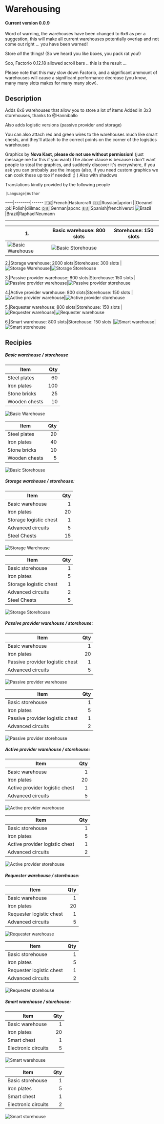 Warehousing
===
#### Current version 0.0.9

Word of warning, the warehouses have been changed to 6x6 as per a suggestion, this will make all current warehouses potentially overlap and not come out right ... you have been warned!

Store _all_ the things! (So we heard you like boxes, you pack rat you!)

Soo, Factorio 0.12.18 allowed scroll bars .. this is the result ...

Please note that this may slow down Factorio, and a significant ammount of warehouses will cause a significant performance decrease (you know, many many slots makes for many many slow).

Description
---
Adds 6x6 warehouses that allow you to store a lot of items
Added in 3x3 storehouses, thanks to @Hanniballo

Also adds logistic versions (passive provider and storage)

You can also attach red and green wires to the warehouses much like smart chests, and they'll attach to the correct points on the corner of the logistics warehouses

Graphics by **Nova Kast**, **please do not use without permission!** (just message me for this if you want)
The above clause is because i don't want people to steal the graphics, and suddenly discover it's everywhere, if you ask you can probably use the images (also, if you need custom graphics we can cook these up too if needed! ;) )
Also with shadows

Translations kindly provided by the following people

    |Language|Author
----|--------|------
:fr:|French|Hasturcraft
:ru:|Russian|apriori
||Oceanel
:pl:|Polish|diilmac
:de:|German|apcnc
:es:|Spanish|frenchiveruti
![Brazil][br]|Brazil|RaphaelNeumann

---

1.|Basic warehouse: 800 slots|Storehouse: 150 slots
-|-|-
|![Basic Warehouse][warehouse-basic]|![Basic Storehouse][storehouse-basic]

2.|Storage warehouse: 2000 slots|Storehouse: 300 slots
|![Storage Warehouse][warehouse-storage]|![Storage Storehouse][storehouse-storage]

3.|Passive provider warehouse: 800 slots|Storehouse: 150 slots
|![Passive provider warehouse][warehouse-passive-provider]|![Passive provider storehouse][storehouse-passive-provider]

4.|Active provider warehouse: 800 slots|Storehouse: 150 slots
|![Active provider warehouse][warehouse-active-provider]|![Active provider storehouse][storehouse-active-provider]

5.|Requester warehouse: 800 slots|Storehouse: 150 slots
|![Requester warehouse][warehouse-requester]|![Requester warehouse][storehouse-requester]

6.|Smart warehouse: 800 slots|Storehouse: 150 slots
|![Smart warehouse][warehouse-smart]|![Smart storehouse][storehouse-smart]

Recipies
---
    
##### Basic warehouse / storehouse

Item|Qty
---|---:
Steel plates | 60
Iron plates | 100
Stone bricks | 25
Wooden chests | 10
![Basic Warehouse][warehouse-basic]

Item|Qty
---|---:
Steel plates | 20
Iron plates | 40
Stone bricks | 10
Wooden chests | 5
![Basic Storehouse][storehouse-basic]


##### Storage warehouse / storehouse:
Item|Qty
---|---:
Basic warehouse|1
Iron plates|20
Storage logistic chest|1
Advanced circuits|5
Steel Chests|15
![Storage Warehouse][warehouse-storage]

Item|Qty
---|---:
Basic storehouse|1
Iron plates|5
Storage logistic chest|1
Advanced circuits|2
Steel Chests|5
![Storage Storehouse][storehouse-storage]

##### Passive provider warehouse / storehouse:
Item|Qty
---|---:
Basic warehouse|1
Iron plates|20
Passive provider logistic chest|1
Advanced circuits|5
![Passive provider warehouse][warehouse-passive-provider]

Item|Qty
---|---:
Basic storehouse|1
Iron plates|5
Passive provider logistic chest|1
Advanced circuits|2
![Passive provider storehouse][storehouse-passive-provider]

##### Active provider warehouse / storehouse:
Item|Qty
---|---:
Basic warehouse|1
Iron plates|20
Active provider logistic chest|1
Advanced circuits|5
![Active provider warehouse][warehouse-active-provider]

Item|Qty
---|---:
Basic storehouse|1
Iron plates|5
Active provider logistic chest|1
Advanced circuits|2
![Active provider storehouse][storehouse-active-provider]

##### Requester warehouse / storehouse:
Item|Qty
---|---:
Basic warehouse|1
Iron plates|20
Requester logistic chest|1
Advanced circuits|5
![Requester warehouse][warehouse-requester]

Item|Qty
---|---:
Basic storehouse|1
Iron plates|5
Requester logistic chest|1
Advanced circuits|2
![Requester storehouse][storehouse-requester]

##### Smart warehouse / storehouse:
Item|Qty
---|---:
Basic warehouse|1
Iron plates|20
Smart chest|1
Electronic circuits|5
![Smart warehouse][warehouse-smart]

Item|Qty
---|---:
Basic storehouse|1
Iron plates|5
Smart chest|1
Electronic circuits|2
![Smart storehouse][storehouse-smart]

[warehouse-basic]:https://raw.githubusercontent.com/Anoyomouse/Warehousing/master/graphics/entity/warehouse-basic-shadow.png
[warehouse-storage]:https://raw.githubusercontent.com/Anoyomouse/Warehousing/master/graphics/entity/warehouse-storage-shadow.png
[warehouse-passive-provider]:https://raw.githubusercontent.com/Anoyomouse/Warehousing/master/graphics/entity/warehouse-passive-provider-shadow.png
[warehouse-active-provider]:https://raw.githubusercontent.com/Anoyomouse/Warehousing/master/graphics/entity/warehouse-active-provider-shadow.png
[warehouse-requester]:https://raw.githubusercontent.com/Anoyomouse/Warehousing/master/graphics/entity/warehouse-requester-shadow.png
[warehouse-smart]:https://raw.githubusercontent.com/Anoyomouse/Warehousing/master/graphics/entity/warehouse-smart-shadow.png

[storehouse-basic]:https://raw.githubusercontent.com/Anoyomouse/Warehousing/master/graphics/entity/storehouse-basic.png
[storehouse-storage]:https://raw.githubusercontent.com/Anoyomouse/Warehousing/master/graphics/entity/storehouse-storage.png
[storehouse-passive-provider]:https://raw.githubusercontent.com/Anoyomouse/Warehousing/master/graphics/entity/storehouse-passive-provider.png
[storehouse-active-provider]:https://raw.githubusercontent.com/Anoyomouse/Warehousing/master/graphics/entity/storehouse-active-provider.png
[storehouse-requester]:https://raw.githubusercontent.com/Anoyomouse/Warehousing/master/graphics/entity/storehouse-requester.png
[storehouse-smart]:https://raw.githubusercontent.com/Anoyomouse/Warehousing/master/graphics/entity/storehouse-smart.png
[br]:https://raw.githubusercontent.com/stevenrskelton/flag-icon/master/png/16/country-4x3/br.png
